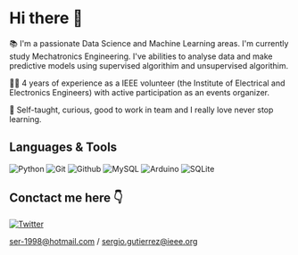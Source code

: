# Hi there 👋

📚 I'm a passionate Data Science and Machine Learning areas. I'm currently study Mechatronics Engineering. I've abilities to analyse data and make predictive models using supervised algorithim and unsupervised algorithim.

✋🏼 4 years of experience as a IEEE volunteer (the Institute of Electrical and Electronics Engineers) with active participation as an events organizer.

🔵 Self-taught, curious, good to work in team and I really love never stop learning.


## Languages & Tools 
![Python](https://img.shields.io/badge/-Python%203-blue?logo=python&logoColor=white&style=flat) 
![Git](https://img.shields.io/badge/-Git-f44611?logo=git&logoColor=white&style=flat) 
![Github](https://img.shields.io/badge/-Github-black?logo=github&logoColor=white&style=flat) 
![MySQL](https://img.shields.io/badge/-MySQL-blue?logo=Mysql&logoColor=white&style=flat)
![Arduino](https://img.shields.io/badge/-Arduino-23C4CC?logo=arduino&logoColor=white&style=flat)
![SQLite](https://img.shields.io/badge/-SQLite-003b57?logo=SQLite&logoColor=white&style=flat)



## Conctact me here 👇
[![Twitter](https://img.shields.io/badge/-twitter%203-blue?logo=twitter&logoColor=white&style=flat)](https://twitter.com/sergi0_gs)

ser-1998@hotmail.com / sergio.gutierrez@ieee.org


